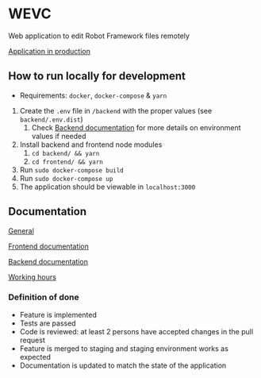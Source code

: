 # WEVC

Web application to edit Robot Framework files remotely

[Application in production](http://135.181.89.96:4000/)

## How to run locally for development

* Requirements: `docker`, `docker-compose` & `yarn`

1. Create the `.env` file in `/backend` with the proper values (see `backend/.env.dist`)
     1. Check [Backend documentation](/documentation/backend.md) for more details on environment values if needed
2. Install backend and frontend node modules
    1. `cd backend/ && yarn`
    2. `cd frontend/ && yarn`
3. Run `sudo docker-compose build`
4. Run `sudo docker-compose up`
5. The application should be viewable in `localhost:3000`


## Documentation

[General](documentation/general.md)

[Frontend documentation](/documentation/frontend.md)

[Backend documentation](/documentation/backend.md)

[Working hours](https://docs.google.com/spreadsheets/d/1YDC3QcxFgtNw_KvYTQlDE8rA0DA7rvMYv_ZlsHXdvww)

### Definition of done

- Feature is implemented
- Tests are passed
- Code is reviewed: at least 2 persons have accepted changes in the pull request
- Feature is merged to staging and staging environment works as expected
- Documentation is updated to match the state of the application
